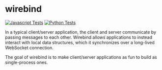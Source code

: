 # wirebind

[![Javascript Tests](https://github.com/drifting-in-space/wirebind/actions/workflows/javascript.yml/badge.svg)](https://github.com/drifting-in-space/wirebind/actions/workflows/javascript.yml) [![Python Tests](https://github.com/drifting-in-space/wirebind/actions/workflows/python.yml/badge.svg)](https://github.com/drifting-in-space/wirebind/actions/workflows/python.yml)

In a typical client/server application, the client and server communicate by passing messages to each other. Wirebind allows applications to instead interact with local data structures, which it synchronizes over a long-lived WebSocket connection.

The goal of wirebind is to make client/server applications as fun to build as single-process ones.
